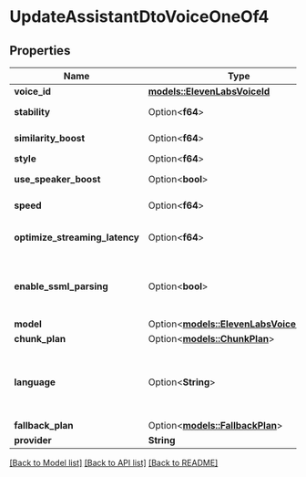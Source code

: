 # UpdateAssistantDtoVoiceOneOf4

## Properties

Name | Type | Description | Notes
------------ | ------------- | ------------- | -------------
**voice_id** | [**models::ElevenLabsVoiceId**](ElevenLabsVoiceId.md) |  | 
**stability** | Option<**f64**> | Defines the stability for voice settings. | [optional]
**similarity_boost** | Option<**f64**> | Defines the similarity boost for voice settings. | [optional]
**style** | Option<**f64**> | Defines the style for voice settings. | [optional]
**use_speaker_boost** | Option<**bool**> | Defines the use speaker boost for voice settings. | [optional]
**speed** | Option<**f64**> | Defines the speed for voice settings. | [optional]
**optimize_streaming_latency** | Option<**f64**> | Defines the optimize streaming latency for voice settings. Defaults to 3. | [optional]
**enable_ssml_parsing** | Option<**bool**> | This enables the use of https://elevenlabs.io/docs/speech-synthesis/prompting#pronunciation. Defaults to false to save latency.  @default false | [optional]
**model** | Option<[**models::ElevenLabsVoiceModel**](ElevenLabsVoiceModel.md)> |  | [optional]
**chunk_plan** | Option<[**models::ChunkPlan**](ChunkPlan.md)> |  | [optional]
**language** | Option<**String**> | This is the language (ISO 639-1) that is enforced for the model. Currently only Turbo v2.5 supports language enforcement. For other models, an error will be returned if language code is provided. | [optional]
**fallback_plan** | Option<[**models::FallbackPlan**](FallbackPlan.md)> |  | [optional]
**provider** | **String** |  | 

[[Back to Model list]](../README.md#documentation-for-models) [[Back to API list]](../README.md#documentation-for-api-endpoints) [[Back to README]](../README.md)


